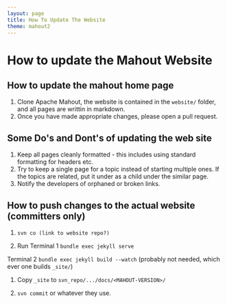```yaml
---
layout: page
title: How To Update The Website
theme: mahout2
---
```


# How to update the Mahout Website

<a name="HowToUpdateTheWebsite-Howtoupdatethemahouthomepage"></a>
## How to update the mahout home page
1. Clone Apache Mahout, the website is contained in the `website/` folder, and all pages are writtin in markdown.
1. Once you have made appropriate changes, please open a pull request. 

<a name="HowToUpdateTheWebsite-SomeDo'sandDont'sofupdatingthewiki"></a>
## Some Do's and Dont's of updating the web site
1. Keep all pages cleanly formatted - this includes using standard formatting for headers etc.
1. Try to keep a single page for a topic instead of starting multiple ones.
If the topics are related, put it under as a child under the similar page.
1. Notify the developers of orphaned or broken links.

## How to push changes to the actual website (committers only)

1. `svn co (link to website repo?)`

1. Run Terminal 1
       ```
       bundle exec jekyll serve
       ```
       
Terminal 2
       ```
       bundle exec jekyll build --watch
       ```
(probably not needed, which ever one builds `_site/`)

1. Copy `_site` to `svn_repo/.../docs/<MAHOUT-VERSION>/`

1. `svn commit` or whatever they use.
